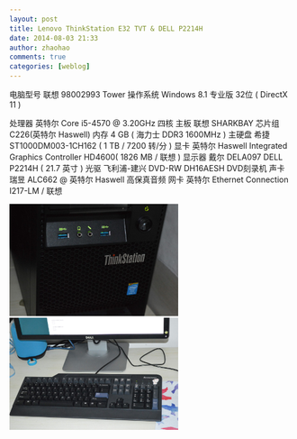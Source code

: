 ```yaml
---
layout: post
title: Lenovo ThinkStation E32 TVT & DELL P2214H
date: 2014-08-03 21:33
author: zhaohao
comments: true
categories: [weblog]
---
```

电脑型号 联想 98002993 Tower
操作系统 Windows 8.1 专业版 32位 ( DirectX 11 )

处理器 英特尔 Core i5-4570 @ 3.20GHz 四核
主板 联想 SHARKBAY 芯片组C226(英特尔 Haswell)
内存 4 GB ( 海力士 DDR3 1600MHz )
主硬盘 希捷 ST1000DM003-1CH162 ( 1 TB / 7200 转/分 )
显卡 英特尔 Haswell Integrated Graphics Controller HD4600( 1826 MB / 联想 )
显示器 戴尔 DELA097 DELL P2214H ( 21.7 英寸 )
光驱 飞利浦-建兴 DVD-RW DH16AESH DVD刻录机
声卡 瑞昱 ALC662 @ 英特尔 Haswell 高保真音频
网卡 英特尔 Ethernet Connection I217-LM / 联想

<a href="/Resource/Nikon-2014-08-03-21-03-13.jpg"><img src="/Resource/Nikon-2014-08-03-21-03-13.jpg" alt="Nikon 2014-08-03 21-03-13" width="300" height="199" /></a> <a href="/Resource/Nikon-2014-08-03-21-12-11.jpg"><img src="/Resource/Nikon-2014-08-03-21-12-11.jpg" alt="Nikon 2014-08-03 21-12-11" width="300" height="199" /></a>
